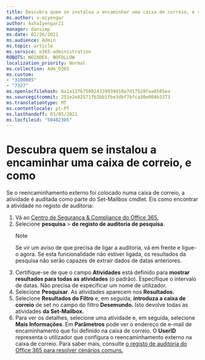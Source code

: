 ```yaml
---
title: Descubra quem se instalou a encaminhar uma caixa de correio, e como
ms.author: v-aiyengar
author: AshaIyengar21
manager: dansimp
ms.date: 02/26/2021
ms.audience: Admin
ms.topic: article
ms.service: o365-administration
ROBOTS: NOINDEX, NOFOLLOW
localization_priority: Normal
ms.collection: Adm_O365
ms.custom:
- "3100005"
- "7327"
ms.openlocfilehash: 6a1a1376758024339939d10a7d17520faa8505ea
ms.sourcegitcommit: 251e2e82571fb3bb1fbe3dbf7bfca30e004b3373
ms.translationtype: MT
ms.contentlocale: pt-PT
ms.lasthandoff: 03/05/2021
ms.locfileid: "50482305"
---
```

# <a name="find-out-who-set-up-forwarding-on-a-mailbox-and-how"></a>Descubra quem se instalou a encaminhar uma caixa de correio, e como

Se o reencaminhamento externo foi colocado numa caixa de correio, a atividade é auditada como parte do Set-Mailbox cmdlet. Eis como encontrar a atividade no registo de auditoria:

1. Vá ao [Centro de Segurança & Compliance do Office 365.](https://go.microsoft.com/fwlink/p/?linkid=2077143)
1. Selecione **pesquisa** >  **de registo de auditoria de pesquisa**.
    > [!NOTE]
    > Se vir um aviso de que precisa de ligar a auditoria, vá em frente e ligue-o agora. Se esta funcionalidade não estiver ligada, os resultados da pesquisa não serão capazes de extrair dados de datas anteriores.
1. Certifique-se de que o campo **Atividades** está definido para **mostrar resultados para todas as atividades** (o padrão). Especifique o intervalo de datas. Não precisa de especificar um nome de utilizador.
1. Selecione **Pesquisar**. As atividades aparecem nos **Resultados.**
1. Selecione **Resultados do Filtro** e, em seguida, **introduza a caixa de correio** de set no campo do filtro **Desemundo.** Isto devolve todas as atividades **da Set-Mailbox.**
1. Para ver os detalhes, selecione uma atividade e, em seguida, selecione **Mais Informações**. Em **Parâmetros** pode ver o endereço de e-mail de encaminhamento que foi definido na caixa de correio. O **UserID** representa o utilizador que configura o reencaminhamento externo na caixa de correio.
Para saber mais, consulte [o registo de auditoria do Office 365 para resolver cenários comuns.](https://go.microsoft.com/fwlink/?linkid=2103944)